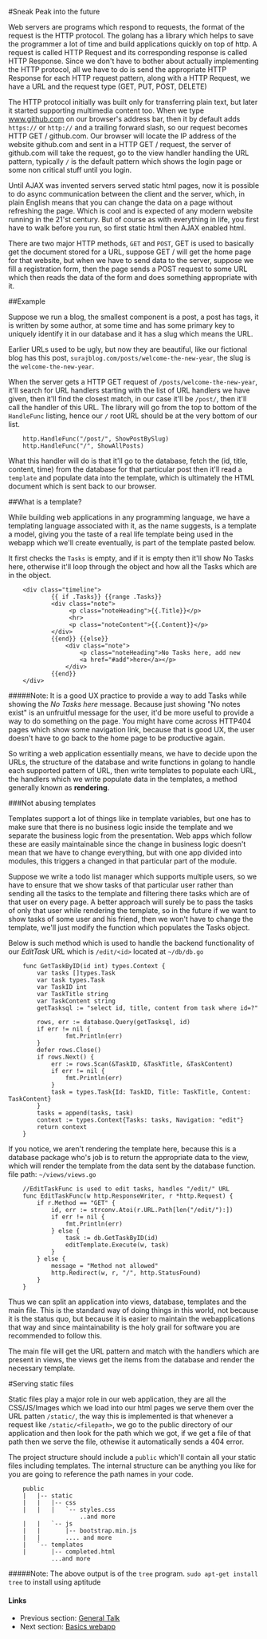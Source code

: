 #Sneak Peak into the future

Web servers are programs which respond to requests, the format of the request is the HTTP protocol. The golang has a library which helps to save 
the programmer a lot of time and build applications quickly on top of http. A request is called HTTP Request and its corresponding response is called
HTTP Response. Since we don't have to bother about actually implementing the HTTP protocol, all we have to do is send the appropriate HTTP Response for
each HTTP request pattern, along with a HTTP Request, we have a URL and the request type (GET, PUT, POST, DELETE)

The HTTP protocol initially was built only for transferring plain text, but later it started supporting multimedia content too. When we type www.github.com
on our browser's address bar, then it by default adds `https://` or `http://` and a trailing forward slash, so our request becomes HTTP GET / github.com. Our
browser will locate the IP address of the website github.com and sent in a HTTP GET / request, the server of github.com will take the request, go to the view 
handler handling the URL pattern, typically `/` is the default pattern which shows the login page or some non critical stuff until you login.

Until AJAX was invented servers served static html pages, now it is possible to do async communication between the client and the server, which, in plain 
English means that you can change the data on a page without refreshing the page. Which is cool and is expected of any modern website running in the 21'st century.
But of course as with everything in life, you first have to walk before you run, so first static html then AJAX enabled html.

There are two major HTTP methods, `GET` and `POST`, GET is used to basically get the document stored for a URL, suppose GET / will get the home page for 
that website, but when we have to send data to the server, suppose we fill a registration form, then the page sends a POST request to some URL which then
reads the data of the form and does something appropriate with it.

##Example

Suppose we run a blog, the smallest component is a post, a post has tags, it is written by some author, at some time and has some primary key
to uniquely identify it in our database and it has a slug which means the URL.

Earlier URLs used to be ugly, but now they are beautiful, like our fictional blog has this post, `surajblog.com/posts/welcome-the-new-year`,
the slug is the `welcome-the-new-year`.

When the server gets a HTTP GET request of `/posts/welcome-the-new-year`, it'll search for URL handlers starting with the list of URL 
handlers we have given, then it'll find the closest match, in our case it'll be `/post/`, then it'll call the handler of this URL. The library will
go from the top to bottom of the `HandleFunc` listing, hence our `/` root URL should be at the very bottom of our list.

        http.HandleFunc("/post/", ShowPostBySlug)
        http.HandleFunc("/", ShowAllPosts)

What this handler will do is that it'll go to the database, fetch the (id, title, content, time) from the database for that particular post
then it'll read a `template` and populate data into the template, which is ultimately the HTML document which is sent back to our browser.

##What is a template?

While building web applications in any programming language, we have a templating language associated with it, as the name suggests, is a template
a model, giving you the taste of a real life template being used in the webapp which we'll create eventually, is part of the template pasted below.

It first checks the `Tasks` is empty, and if it is empty then it'll show No Tasks here, otherwise it'll loop through the object and how all the Tasks
which are in the object.

        <div class="timeline">
                {{ if .Tasks}} {{range .Tasks}}
                <div class="note">
                     <p class="noteHeading">{{.Title}}</p>
                     <hr>
                     <p class="noteContent">{{.Content}}</p>
                </div>
                {{end}} {{else}}
                    <div class="note">
                        <p class="noteHeading">No Tasks here, add new 
                        <a href="#add">here</a></p>
                    </div>
                {{end}}
        </div>


#####Note:
It is a good UX practice to provide a way to add Tasks while showing the *No Tasks here* message. Because just showing "No notes exist" is an unfruitful message
for the user, it'd be more useful to provide a way to do something on the page. You might have come across HTTP404 pages which show some navigation link, because 
that is good UX, the user doesn't have to go back to the home page to be productive again.


So writing a web application essentially means, we have to decide upon the URLs, the structure of the database and write functions in golang to handle 
each supported pattern of URL, then write templates to populate each URL, the handlers which we write populate data in the templates, a method generally
known as **rendering**.

###Not abusing templates

Templates support a lot of things like in template variables, but one has to make sure that there is no business logic inside the template and we
separate the business logic from the presentation. Web apps which follow these are easily maintainable since the change in business logic doesn't mean
that we have to change everything, but with one app divided into modules, this triggers a changed in that particular part of the module.

Suppose we write a todo list manager which supports multiple users, so we have to ensure that we show tasks of that particular user rather than 
sending all the tasks to the template and filtering there tasks which are of that user on every page. A better approach will surely be to pass the tasks of only that
user while rendering the template, so in the future if we want to show tasks of some user and his friend, then we won't have to change the template, we'll
just modify the function which populates the Tasks object.

Below is such method which is used to handle the backend functionality of our *EditTask* URL which is `/edit/<id>`
located at `~/db/db.go`

        func GetTaskByID(id int) types.Context {
            var tasks []types.Task
            var task types.Task
            var TaskID int
            var TaskTitle string
            var TaskContent string
            getTasksql := "select id, title, content from task where id=?"
        
            rows, err := database.Query(getTasksql, id)
            if err != nil {
                    fmt.Println(err)
            }
            defer rows.Close()
            if rows.Next() {
                err := rows.Scan(&TaskID, &TaskTitle, &TaskContent)
                if err != nil {
                    fmt.Println(err)
                }
                task = types.Task{Id: TaskID, Title: TaskTitle, Content: TaskContent}
            }
            tasks = append(tasks, task)
            context := types.Context{Tasks: tasks, Navigation: "edit"}
            return context
        }


If you notice, we aren't rendering the template here, because this is a database package who's job is to return the appropriate data to the view,
which will render the template from the data sent by the database function.
file path: `~/views/views.go`

        //EditTaskFunc is used to edit tasks, handles "/edit/" URL
        func EditTaskFunc(w http.ResponseWriter, r *http.Request) {
            if r.Method == "GET" {
                id, err := strconv.Atoi(r.URL.Path[len("/edit/"):])
                if err != nil {
                    fmt.Println(err)
                } else {
                    task := db.GetTaskByID(id)
                    editTemplate.Execute(w, task)
                }
            } else {
                message = "Method not allowed"
                http.Redirect(w, r, "/", http.StatusFound)
            }
        }

Thus we can split an application into views, database, templates and the main file. This is the standard way of doing things in this world, not because it is
the status quo, but because it is easier to maintain the webapplications that way and since maintainability is the holy grail for software
you are recommended to follow this.

The main file will get the URL pattern and match with the handlers which are present in views, the views get the items from the database and render
the necessary template.

#Serving static files

Static files play a major role in our web application, they are all the CSS/JS/Images which we load into our html pages we serve them over the URL patten
`/static/`, the way this is implemented is that whenever a request like `/static/<filepath>`, we go to the public directory of our application and then 
look for the path which we got, if we get a file of that path then we serve the file, othewise it automatically sends a 404 error.

The project structure should include a `public` which'll contain all your static files including templates. The internal structure can be anything
you like for you are going to reference the path names in your code.

        public
        |   |-- static
        |   |   |-- css
        |   |   |   `-- styles.css
                        ..and more
        |   |   `-- js
        |   |       |-- bootstrap.min.js
        |   |       .... and more
        |   `-- templates
        |       |-- completed.html
                ...and more        


#####Note:
The above output is of the `tree` program. `sudo apt-get install tree` to install using aptitude

#### Links

- Previous section: [General Talk](1.0general_talk.md) 
- Next section: [Basics webapp](2.0implementbasics.md)